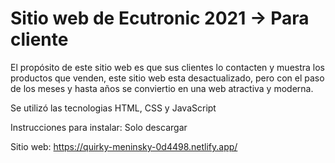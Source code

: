 # Sitio web de Ecutronic 2021 -> Para cliente 
El propósito de este sitio web es que sus clientes lo contacten y muestra los productos que venden, este sitio web esta desactualizado, pero con el paso de los meses y hasta años se conviertio en una web atractiva y moderna.

Se utilizó las tecnologias HTML, CSS y JavaScript

Instrucciones para instalar:
Solo descargar

Sitio web: 
https://quirky-meninsky-0d4498.netlify.app/
